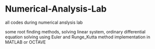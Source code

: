 # Numerical-Analysis-Lab
all codes during numerical anslysis lab 

some root finding methods, solving linear system, ordinary differential equation solving using Euler and Runge_Kutta method implementation in MATLAB or OCTAVE
